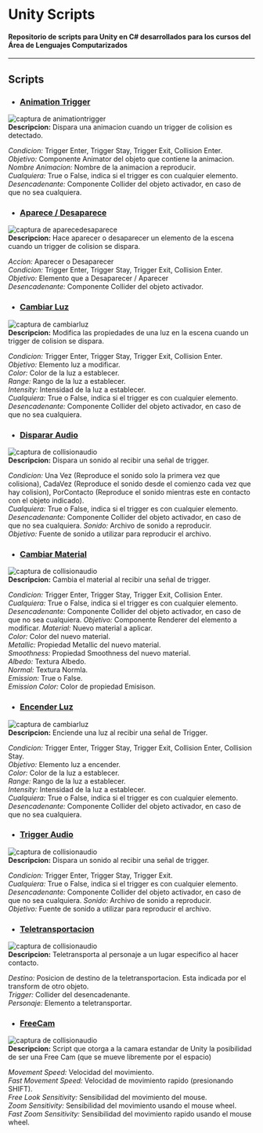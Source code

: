 # Unity Scripts

#### Repositorio de scripts para Unity en C# desarrollados para los cursos del Área de Lenguajes Computarizados
----
## Scripts
* ### [Animation Trigger](files/animationtrigger.cs)
![captura de animationtrigger](img/animationtrigger.JPG)  
**Descripcion:** Dispara una animacion cuando un trigger de colision es detectado.


*Condicion:* Trigger Enter, Trigger Stay, Trigger Exit, Collision Enter.  
*Objetivo:* Componente Animator del objeto que contiene la animacion.  
*Nombre Animacion:* Nombre de la animacion a reproducir.  
*Cualquiera:* True o False, indica si el trigger es con cualquier elemento.  
*Desencadenante:* Componente Collider del objeto activador, en caso de que no sea cualquiera.  

* ### [Aparece / Desaparece](files/aparecer_desaparecer.cs)
![captura de aparecedesaparece](img/aparecerdesaparecer.JPG)  
**Descripcion:** Hace aparecer o desaparecer un elemento de la escena cuando un trigger de colision se dispara.  

*Accion:* Aparecer o Desaparecer  
*Condicion:* Trigger Enter, Trigger Stay, Trigger Exit, Collision Enter.  
*Objetivo:* Elemento que a Desaparecer / Aparecer  
*Desencadenante:* Componente Collider del objeto activador. 


* ### [Cambiar Luz](files/cambiarluz.cs)
![captura de cambiarluz](img/cambiarluz.JPG)  
**Descripcion:** Modifica las propiedades de una luz en la escena cuando un trigger de colision se dispara.  

*Condicion:* Trigger Enter, Trigger Stay, Trigger Exit, Collision Enter.  
*Objetivo:* Elemento luz a modificar.  
*Color:* Color de la luz a establecer.  
*Range:* Rango de la luz a establecer.    
*Intensity:* Intensidad de la luz a establecer.  
*Cualquiera:* True o False, indica si el trigger es con cualquier elemento.  
*Desencadenante:* Componente Collider del objeto activador, en caso de que no sea cualquiera.  

* ### [Disparar Audio](files/collisionaudio.cs)
![captura de collisionaudio](img/colisionaudio.JPG)  
**Descripcion:** Dispara un sonido al recibir una señal de trigger. 

*Condicion:* Una Vez (Reproduce el sonido solo la primera vez que colisiona), CadaVez (Reproduce el sonido desde el comienzo cada vez que hay colision), PorContacto (Reproduce el sonido mientras este en contacto con el objeto indicado).  
*Cualquiera:* True o False, indica si el trigger es con cualquier elemento.  
*Desencadenante:* Componente Collider del objeto activador, en caso de que no sea cualquiera.
*Sonido:* Archivo de sonido a reproducir.  
*Objetivo:* Fuente de sonido a utilizar para reproducir el archivo.

* ### [Cambiar Material](files/cambiomaterial.cs)
![captura de collisionaudio](img/cambiomaterial.JPG)  
**Descripcion:** Cambia el material al recibir una señal de trigger. 

*Condicion:* Trigger Enter, Trigger Stay, Trigger Exit, Collision Enter.  
*Cualquiera:* True o False, indica si el trigger es con cualquier elemento.  
*Desencadenante:* Componente Collider del objeto activador, en caso de que no sea cualquiera.
*Objetivo:* Componente Renderer del elemento a modificar.
*Material:* Nuevo material a aplicar.  
*Color:* Color del nuevo material.  
*Metallic:* Propiedad Metallic del nuevo material.  
*Smoothness:* Propiedad Smoothness del nuevo material.  
*Albedo:* Textura Albedo.  
*Normal:* Textura Normla.  
*Emission:* True o False.  
*Emission Color:* Color de propiedad Emisison.  

* ### [Encender Luz](files/encenderluz.cs)
![captura de cambiarluz](img/encenderluz.JPG)  
**Descripcion:** Enciende una luz al recibir una señal de Trigger.  

*Condicion:* Trigger Enter, Trigger Stay, Trigger Exit, Collision Enter, Collision Stay.  
*Objetivo:* Elemento luz a encender.  
*Color:* Color de la luz a establecer.  
*Range:* Rango de la luz a establecer.    
*Intensity:* Intensidad de la luz a establecer.  
*Cualquiera:* True o False, indica si el trigger es con cualquier elemento.  
*Desencadenante:* Componente Collider del objeto activador, en caso de que no sea cualquiera. 
 
* ### [Trigger Audio](files/triggeraudio.cs)
![captura de collisionaudio](img/triggeraudio.JPG)  
**Descripcion:** Dispara un sonido al recibir una señal de trigger. 

*Condicion:* Trigger Enter, Trigger Stay, Trigger Exit.  
*Cualquiera:* True o False, indica si el trigger es con cualquier elemento.  
*Desencadenante:* Componente Collider del objeto activador, en caso de que no sea cualquiera.
*Sonido:* Archivo de sonido a reproducir.  
*Objetivo:* Fuente de sonido a utilizar para reproducir el archivo.

* ### [Teletransportacion](files/Teleport.cs)
![captura de collisionaudio](img/teleport.JPG)  
**Descripcion:** Teletransporta al personaje a un lugar especifico al hacer contacto. 

*Destino:* Posicion de destino de la teletransportacion. Esta indicada por el transform de otro objeto.  
*Trigger:* Collider del desencadenante.  
*Personaje:* Elemento a teletransportar.  

* ### [FreeCam](files/FreeCam.cs)
![captura de collisionaudio](img/freecam.JPG)  
**Descripcion:** Script que otorga a la camara estandar de Unity la posibilidad de ser una Free Cam (que se mueve libremente por el espacio)

*Movement Speed:* Velocidad del movimiento.  
*Fast Movement Speed:* Velocidad de movimiento rapido (presionando SHIFT).  
*Free Look Sensitivity:* Sensibilidad del movimiento del mouse.   
*Zoom Sensitivity:* Sensibilidad del movimiento usando el mouse wheel.  
*Fast Zoom Sensitivity:* Sensibilidad del movimiento rapido usando el mouse wheel.  
